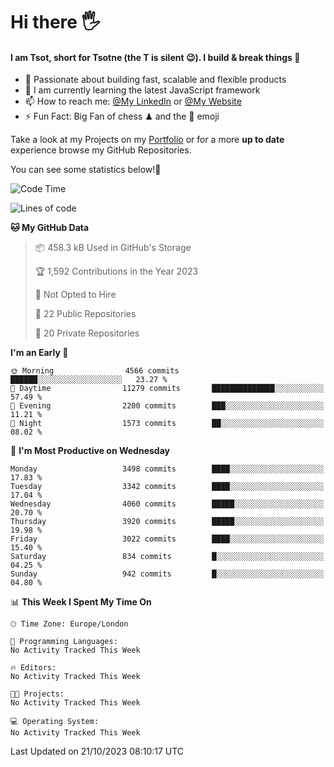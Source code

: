 # Hi there :raised_hand_with_fingers_splayed:
#### I am Tsot, short for Tsotne (the T is silent :wink:). I build & break things :space_invader:
- :telescope: Passionate about building fast, scalable and flexible products
- :seedling: I am currently learning the latest JavaScript framework 
- :mailbox: How to reach me: [@My LinkedIn](https://www.linkedin.com/in/tsotne-gvadzabia/) or [@My Website](https://tsotne.co.uk/contact)
- :zap: Fun Fact: Big Fan of chess ♟ and the 👾 emoji

Take a look at my Projects on my [Portfolio](https://tsotne.co.uk/) or for a more **up to date** experience browse my GitHub Repositories.

You can see some statistics below!:space_invader:
<!--START_SECTION:waka-->
![Code Time](http://img.shields.io/badge/Code%20Time-761%20hrs%202%20mins-blue)

![Lines of code](https://img.shields.io/badge/From%20Hello%20World%20I%27ve%20Written-8.0%20million%20lines%20of%20code-blue)

**🐱 My GitHub Data** 

> 📦 458.3 kB Used in GitHub's Storage 
 > 
> 🏆 1,592 Contributions in the Year 2023
 > 
> 🚫 Not Opted to Hire
 > 
> 📜 22 Public Repositories 
 > 
> 🔑 20 Private Repositories 
 > 
**I'm an Early 🐤** 

```text
🌞 Morning                4566 commits        ██████░░░░░░░░░░░░░░░░░░░   23.27 % 
🌆 Daytime                11279 commits       ██████████████░░░░░░░░░░░   57.49 % 
🌃 Evening                2200 commits        ███░░░░░░░░░░░░░░░░░░░░░░   11.21 % 
🌙 Night                  1573 commits        ██░░░░░░░░░░░░░░░░░░░░░░░   08.02 % 
```
📅 **I'm Most Productive on Wednesday** 

```text
Monday                   3498 commits        ████░░░░░░░░░░░░░░░░░░░░░   17.83 % 
Tuesday                  3342 commits        ████░░░░░░░░░░░░░░░░░░░░░   17.04 % 
Wednesday                4060 commits        █████░░░░░░░░░░░░░░░░░░░░   20.70 % 
Thursday                 3920 commits        █████░░░░░░░░░░░░░░░░░░░░   19.98 % 
Friday                   3022 commits        ████░░░░░░░░░░░░░░░░░░░░░   15.40 % 
Saturday                 834 commits         █░░░░░░░░░░░░░░░░░░░░░░░░   04.25 % 
Sunday                   942 commits         █░░░░░░░░░░░░░░░░░░░░░░░░   04.80 % 
```


📊 **This Week I Spent My Time On** 

```text
🕑︎ Time Zone: Europe/London

💬 Programming Languages: 
No Activity Tracked This Week

🔥 Editors: 
No Activity Tracked This Week

🐱‍💻 Projects: 
No Activity Tracked This Week

💻 Operating System: 
No Activity Tracked This Week
```


 Last Updated on 21/10/2023 08:10:17 UTC
<!--END_SECTION:waka-->
